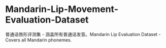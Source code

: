 # Mandarin-Lip-Movement-Evaluation-Dataset
普通话唇形评测集 - 涵盖所有普通话发音。Mandarin Lip Evaluation Dataset - Covers all Mandarin phonemes.
